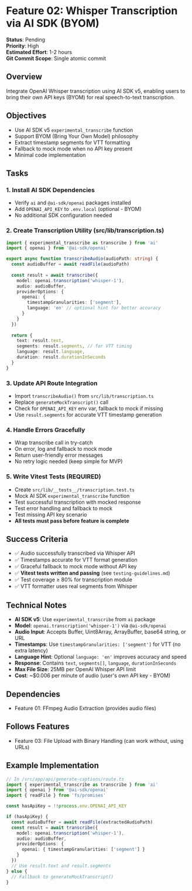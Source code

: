 # Feature 02: Whisper Transcription via AI SDK (BYOM)

**Status**: Pending  
**Priority**: High  
**Estimated Effort**: 1-2 hours  
**Git Commit Scope**: Single atomic commit

## Overview
Integrate OpenAI Whisper transcription using AI SDK v5, enabling users to bring their own API keys (BYOM) for real speech-to-text transcription.

## Objectives
- Use AI SDK v5 `experimental_transcribe` function
- Support BYOM (Bring Your Own Model) philosophy
- Extract timestamp segments for VTT formatting
- Fallback to mock mode when no API key present
- Minimal code implementation

## Tasks

### 1. Install AI SDK Dependencies
- Verify `ai` and `@ai-sdk/openai` packages installed
- Add `OPENAI_API_KEY` to `.env.local` (optional - BYOM)
- No additional SDK configuration needed

### 2. Create Transcription Utility (src/lib/transcription.ts)
```typescript
import { experimental_transcribe as transcribe } from 'ai'
import { openai } from '@ai-sdk/openai'

export async function transcribeAudio(audioPath: string) {
  const audioBuffer = await readFile(audioPath)
  
  const result = await transcribe({
    model: openai.transcription('whisper-1'),
    audio: audioBuffer,
    providerOptions: {
      openai: {
        timestampGranularities: ['segment'],
        language: 'en' // optional hint for better accuracy
      }
    }
  })
  
  return {
    text: result.text,
    segments: result.segments, // for VTT timing
    language: result.language,
    duration: result.durationInSeconds
  }
}
```

### 3. Update API Route Integration
- Import `transcribeAudio()` from `src/lib/transcription.ts`
- Replace `generateMockTranscript()` call
- Check for `OPENAI_API_KEY` env var, fallback to mock if missing
- Use `result.segments` for accurate VTT timestamp generation

### 4. Handle Errors Gracefully
- Wrap transcribe call in try-catch
- On error, log and fallback to mock mode
- Return user-friendly error messages
- No retry logic needed (keep simple for MVP)

### 5. Write Vitest Tests (REQUIRED)
- Create `src/lib/__tests__/transcription.test.ts`
- Mock AI SDK `experimental_transcribe` function
- Test successful transcription with mocked response
- Test error handling and fallback to mock
- Test missing API key scenario
- **All tests must pass before feature is complete**

## Success Criteria
- ✅ Audio successfully transcribed via Whisper API
- ✅ Timestamps accurate for VTT format generation
- ✅ Graceful fallback to mock mode without API key
- ✅ **Vitest tests written and passing** (see `testing-guidelines.md`)
- ✅ Test coverage ≥ 80% for transcription module
- ✅ VTT formatter uses real segments from Whisper

## Technical Notes
- **AI SDK v5**: Use `experimental_transcribe` from `ai` package
- **Model**: `openai.transcription('whisper-1')` via `@ai-sdk/openai`
- **Audio Input**: Accepts Buffer, Uint8Array, ArrayBuffer, base64 string, or URL
- **Timestamps**: Use `timestampGranularities: ['segment']` for VTT (no extra latency)
- **Language Hint**: Optional `language: 'en'` improves accuracy and speed
- **Response**: Contains `text`, `segments[]`, `language`, `durationInSeconds`
- **Max File Size**: 25MB per OpenAI Whisper API limit
- **Cost**: ~$0.006 per minute of audio (user's own API key - BYOM)

## Dependencies
- Feature 01: FFmpeg Audio Extraction (provides audio files)

## Follows Features
- Feature 03: File Upload with Binary Handling (can work without, using URLs)

## Example Implementation
```typescript
// In /src/app/api/generate-captions/route.ts
import { experimental_transcribe as transcribe } from 'ai'
import { openai } from '@ai-sdk/openai'
import { readFile } from 'fs/promises'

const hasApiKey = !!process.env.OPENAI_API_KEY

if (hasApiKey) {
  const audioBuffer = await readFile(extractedAudioPath)
  const result = await transcribe({
    model: openai.transcription('whisper-1'),
    audio: audioBuffer,
    providerOptions: {
      openai: { timestampGranularities: ['segment'] }
    }
  })
  // Use result.text and result.segments
} else {
  // Fallback to generateMockTranscript()
}
```
